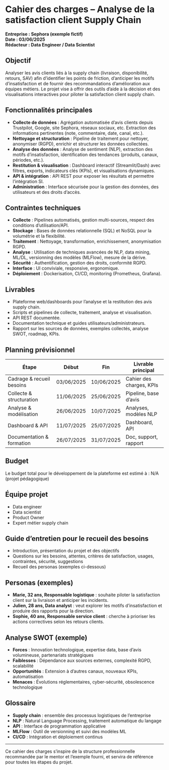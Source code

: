 # Cahier des charges – Analyse de la satisfaction client Supply Chain

**Entreprise : Sephora (exemple fictif)**  
**Date : 03/06/2025**  
**Rédacteur : Data Engineer / Data Scientist**

## Objectif
Analyser les avis clients liés à la supply chain (livraison, disponibilité, retours, SAV) afin d’identifier les points de friction, d’anticiper les motifs d’insatisfaction et de fournir des recommandations d’amélioration aux équipes métiers. Le projet vise à offrir des outils d’aide à la décision et des visualisations interactives pour piloter la satisfaction client supply chain.

## Fonctionnalités principales
- **Collecte de données** : Agrégation automatisée d’avis clients depuis Trustpilot, Google, site Sephora, réseaux sociaux, etc. Extraction des informations pertinentes (note, commentaire, date, canal, etc.).
- **Nettoyage et structuration** : Pipeline de traitement pour nettoyer, anonymiser (RGPD), enrichir et structurer les données collectées.
- **Analyse des données** : Analyse de sentiment (NLP), extraction des motifs d’insatisfaction, identification des tendances (produits, canaux, périodes, etc.).
- **Restitution & visualisation** : Dashboard interactif (Streamlit/Dash) avec filtres, exports, indicateurs clés (KPIs), et visualisations dynamiques.
- **API & intégration** : API REST pour exposer les résultats et permettre l’intégration SI.
- **Administration** : Interface sécurisée pour la gestion des données, des utilisateurs et des droits d’accès.

## Contraintes techniques
- **Collecte** : Pipelines automatisés, gestion multi-sources, respect des conditions d’utilisation/API.
- **Stockage** : Bases de données relationnelle (SQL) et NoSQL pour la volumétrie et la flexibilité.
- **Traitement** : Nettoyage, transformation, enrichissement, anonymisation RGPD.
- **Analyse** : Utilisation de techniques avancées de NLP, data mining, ML/DL, versionning des modèles (MLFlow), mesure de la dérive.
- **Sécurité** : Authentification, gestion des droits, conformité RGPD.
- **Interface** : UI conviviale, responsive, ergonomique.
- **Déploiement** : Dockerisation, CI/CD, monitoring (Prometheus, Grafana).

## Livrables
- Plateforme web/dashboards pour l’analyse et la restitution des avis supply chain.
- Scripts et pipelines de collecte, traitement, analyse et visualisation.
- API REST documentée.
- Documentation technique et guides utilisateurs/administrateurs.
- Rapport sur les sources de données, exemples collectés, analyse SWOT, roadmap, KPIs.

## Planning prévisionnel
| Étape                        | Début      | Fin        | Livrable principal                |
|------------------------------|------------|------------|-----------------------------------|
| Cadrage & recueil besoins    | 03/06/2025 | 10/06/2025 | Cahier des charges, KPIs          |
| Collecte & structuration     | 11/06/2025 | 25/06/2025 | Pipeline, base d’avis             |
| Analyse & modélisation       | 26/06/2025 | 10/07/2025 | Analyses, modèles NLP             |
| Dashboard & API              | 11/07/2025 | 25/07/2025 | Dashboard, API                    |
| Documentation & formation    | 26/07/2025 | 31/07/2025 | Doc, support, rapport             |

## Budget
Le budget total pour le développement de la plateforme est estimé à : N/A (projet pédagogique)

## Équipe projet
- Data engineer
- Data scientist
- Product Owner
- Expert métier supply chain

## Guide d’entretien pour le recueil des besoins
- Introduction, présentation du projet et des objectifs
- Questions sur les besoins, attentes, critères de satisfaction, usages, contraintes, sécurité, suggestions
- Recueil des personas (exemples ci-dessous)

## Personas (exemples)
- **Marie, 32 ans, Responsable logistique** : souhaite piloter la satisfaction client sur la livraison et anticiper les incidents.
- **Julien, 28 ans, Data analyst** : veut explorer les motifs d’insatisfaction et produire des rapports pour la direction.
- **Sophie, 40 ans, Responsable service client** : cherche à prioriser les actions correctives selon les retours clients.

## Analyse SWOT (exemple)
- **Forces** : Innovation technologique, expertise data, base d’avis volumineuse, partenariats stratégiques
- **Faiblesses** : Dépendance aux sources externes, complexité RGPD, scalabilité
- **Opportunités** : Extension à d’autres canaux, nouveaux KPIs, automatisation
- **Menaces** : Évolutions réglementaires, cyber-sécurité, obsolescence technologique

## Glossaire
- **Supply chain** : ensemble des processus logistiques de l’entreprise
- **NLP** : Natural Language Processing, traitement automatique du langage
- **API** : Interface de programmation applicative
- **MLFlow** : Outil de versionning et suivi des modèles ML
- **CI/CD** : Intégration et déploiement continus

---

Ce cahier des charges s’inspire de la structure professionnelle recommandée par le mentor et l’exemple fourni, et servira de référence pour toutes les étapes du projet.

